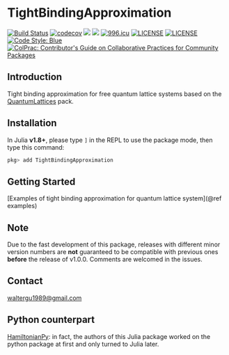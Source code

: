 # TightBindingApproximation

[![Build Status](https://travis-ci.com/Quantum-Many-Body/TightBindingApproximation.jl.svg?branch=master)](https://travis-ci.com/Quantum-Many-Body/TightBindingApproximation.jl)
[![codecov](https://codecov.io/gh/Quantum-Many-Body/TightBindingApproximation.jl/branch/master/graph/badge.svg)](https://codecov.io/gh/Quantum-Many-Body/TightBindingApproximation.jl)
[![](https://img.shields.io/badge/docs-dev-blue.svg)](https://quantum-many-body.github.io/TightBindingApproximation.jl/dev/)
[![](https://img.shields.io/badge/docs-stable-blue.svg)](https://quantum-many-body.github.io/TightBindingApproximation.jl/stable/)
[![996.icu](https://img.shields.io/badge/link-996.icu-red.svg)](https://996.icu)
[![LICENSE](https://img.shields.io/badge/License-Apache%202.0-blue.svg)](https://opensource.org/licenses/Apache-2.0)
[![LICENSE](https://img.shields.io/badge/license-Anti%20996-blue.svg)](https://github.com/996icu/996.ICU/blob/master/LICENSE)
[![Code Style: Blue](https://img.shields.io/badge/code%20style-blue-4495d1.svg)](https://github.com/invenia/BlueStyle)
[![ColPrac: Contributor's Guide on Collaborative Practices for Community Packages](https://img.shields.io/badge/ColPrac-Contributor's%20Guide-blueviolet)](https://github.com/SciML/ColPrac)

## Introduction

Tight binding approximation for free quantum lattice systems based on the [QuantumLattices](https://github.com/Quantum-Many-Body/QuantumLattices.jl) pack.

## Installation

In Julia **v1.8+**, please type `]` in the REPL to use the package mode, then type this command:

```julia
pkg> add TightBindingApproximation
```

## Getting Started

[Examples of tight binding approximation for quantum lattice system](@ref examples)

## Note

Due to the fast development of this package, releases with different minor version numbers are **not** guaranteed to be compatible with previous ones **before** the release of v1.0.0. Comments are welcomed in the issues.

## Contact
waltergu1989@gmail.com

## Python counterpart
[HamiltonianPy](https://github.com/waltergu/HamiltonianPy): in fact, the authors of this Julia package worked on the python package at first and only turned to Julia later.
